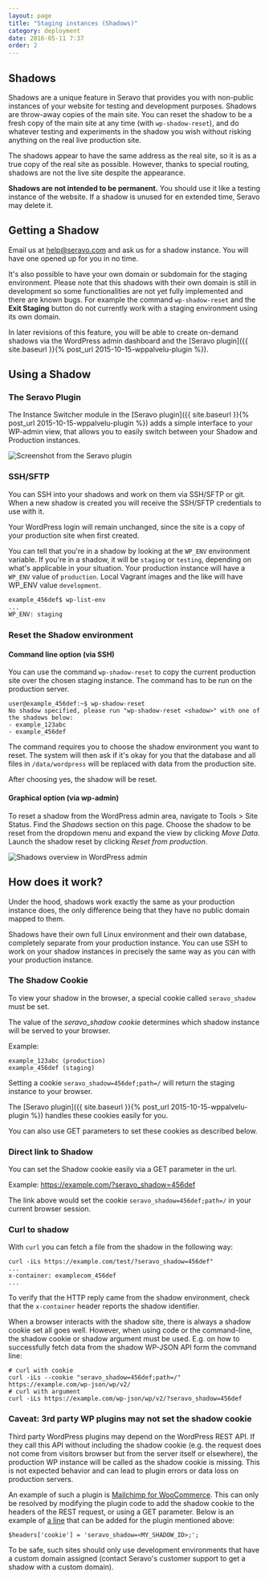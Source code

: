 ```yaml
---
layout: page
title: "Staging instances (Shadows)"
category: deployment
date: 2016-05-11 7:37
order: 2
---
```


## Shadows

Shadows are a unique feature in Seravo that provides you with non-public instances of your website for testing and development purposes. Shadows are throw-away copies of the main site. You can reset the shadow to be a fresh copy of the main site at any time (with `wp-shadow-reset`), and do whatever testing and experiments in the shadow you wish without risking anything on the real live production site.

The shadows appear to have the same address as the real site, so it is as a true copy of the real site as possible. However, thanks to special routing, shadows are not the live site despite the appearance.

**Shadows are not intended to be permanent.** You should use it like a testing instance of the website. If a shadow is unused for en extended time, Seravo may delete it.


## Getting a Shadow

Email us at [help@seravo.com](mailto:help@seravo.com) and ask us for a shadow instance. You will have one opened up for you in no time.

It's also possible to have your own domain or subdomain for the staging environment. Please note that this shadows with their own domain is still in development so some functionalities are not yet fully implemented and there are known bugs. For example the command `wp-shadow-reset` and the **Exit Staging** button do not currently work with a staging environment using its own domain.

In later revisions of this feature, you will be able to create on-demand shadows via the WordPress admin dashboard and the [Seravo plugin]({{ site.baseurl }}{% post_url 2015-10-15-wppalvelu-plugin %}).

## Using a Shadow

### The Seravo Plugin

The Instance Switcher module in the [Seravo plugin]({{ site.baseurl }}{% post_url 2015-10-15-wppalvelu-plugin %}) adds a simple interface to your WP-admin view, that allows you to easily switch between your Shadow and Production instances.

![Screenshot from the Seravo plugin]({{site.baseurl}}/images/instance-switcher.png)

### SSH/SFTP

You can SSH into your shadows and work on them via SSH/SFTP or git. When a new shadow is created you will receive the SSH/SFTP credentials to use with it.

Your WordPress login will remain unchanged, since the site is a copy of your production site when first created.

You can tell that you're in a shadow by looking at the `WP_ENV` environment variable. If you're in a shadow, it will be `staging` or `testing`, depending on what's applicable in your situation. Your production instance will have a `WP_ENV` value of `production`. Local Vagrant images and the like will have WP_ENV value `development`.

```bash
example_456def$ wp-list-env
...
WP_ENV: staging
```

### Reset the Shadow environment

#### Command line option (via SSH)

You can use the command `wp-shadow-reset` to copy the current production site over the chosen staging instance. The command has to be run on the production server.

```
user@example_456def:~$ wp-shadow-reset
No shadow specified, please run "wp-shadow-reset <shadow>" with one of the shadows below:
- example_123abc
- example_456def
```

The command requires you to choose the shadow environment you want to reset. The system will then ask if it's okay for you that the database and all files in `/data/wordpress` will be replaced with data from the production site.

After choosing yes, the shadow will be reset.

#### Graphical option (via wp-admin)

To reset a shadow from the WordPress admin area, navigate to Tools &gt; Site Status. Find the *Shadows* section on this page. Choose the shadow to be reset from the dropdown menu and expand the view by clicking *Move Data*. Launch the shadow reset by clicking *Reset from production*.

![Shadows overview in WordPress admin]({{site.baseurl}}/images/seravo-plugin-shadows.png)

## How does it work?

Under the hood, shadows work exactly the same as your production instance does, the only difference being that they have no public domain mapped to them.

Shadows have their own full Linux environment and their own database, completely separate from your production instance. You can use SSH to work on your shadow instances in precisely the same way as you can with your production instance.

### The Shadow Cookie

To view your shadow in the browser, a special cookie called `seravo_shadow` must be set.

The value of the *seravo_shadow cookie* determines which shadow instance will be served to your browser.

Example:

```
example_123abc (production)
example_456def (staging)
```

Setting a cookie `seravo_shadow=456def;path=/` will return the staging instance to your browser.

The [Seravo plugin]({{ site.baseurl }}{% post_url 2015-10-15-wppalvelu-plugin %}) handles these cookies easily for you.

You can also use GET parameters to set these cookies as described below.

### Direct link to Shadow

You can set the Shadow cookie easily via a GET parameter in the url.

Example: https://example.com/?seravo_shadow=456def

The link above would set the cookie `seravo_shadow=456def;path=/` in your current browser session.

### Curl to shadow

With `curl` you can fetch a file from the shadow in the following way:

```
curl -iLs https://example.com/test/?seravo_shadow=456def"
...
x-container: examplecom_456def
...
```

To verify that the HTTP reply came from the shadow environment, check that the `x-container` header reports the shadow identifier.

When a browser interacts with the shadow site, there is always a shadow cookie set all goes well. However, when using code or the command-line, the shadow cookie or shadow argument must be used. E.g. on how to successfully fetch data from the shadow WP-JSON API form the command line:

```
# curl with cookie
curl -iLs --cookie "seravo_shadow=456def;path=/" https://example.com/wp-json/wp/v2/
# curl with argument
curl -iLs https://example.com/wp-json/wp/v2/?seravo_shadow=456def
```

### Caveat: 3rd party WP plugins may not set the shadow cookie

Third party WordPress plugins may depend on the WordPress REST API. If they call this API without including the shadow cookie (e.g. the request does not come from visitors browser but from the server itself or elsewhere), the production WP instance will be called as the shadow cookie is missing. This is not expected behavior and can lead to plugin errors or data loss on production servers.

An example of such a plugin is [Mailchimp for WooCommerce](https://wordpress.org/plugins/mailchimp-for-woocommerce/). This can only be resolved by modifying the plugin code to add the shadow cookie to the headers of the REST request, or using a GET parameter. Below is an example of [a line](https://github.com/mailchimp/mc-woocommerce/blob/master/bootstrap.php#L951) that can be added for the plugin mentioned above:
```
$headers['cookie'] = 'seravo_shadow=<MY_SHADOW_ID>;';
```

To be safe, such sites should only use development environments that have a custom domain assigned (contact Seravo's customer support to get a shadow with a custom domain).
